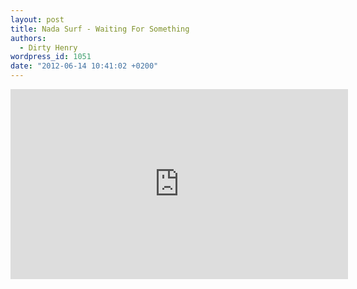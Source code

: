 ```yaml
---
layout: post
title: Nada Surf - Waiting For Something
authors:
  - Dirty Henry
wordpress_id: 1051
date: "2012-06-14 10:41:02 +0200"
---
```


<iframe width="540" height="304" src="http://www.youtube.com/embed/10oh5Knqixo" frameborder="0" allowfullscreen></iframe>

